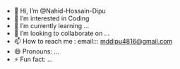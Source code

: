- 👋 Hi, I’m @Nahid-Hossain-Dipu
- 👀 I’m interested in Coding
- 🌱 I’m currently learning ...
- 💞️ I’m looking to collaborate on ...
- 📫 How to reach me : email::: mddipu4816@gmail.com
- 😄 Pronouns: ...
- ⚡ Fun fact: ...

<!---
Nahid-Hossain-Dipu/Nahid-Hossain-Dipu is a ✨ special ✨ repository because its `README.md` (this file) appears on your GitHub profile.
You can click the Preview link to take a look at your changes.
--->
